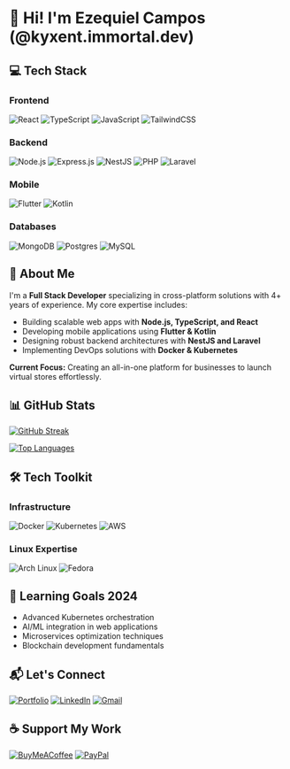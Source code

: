 # 💫 Hi! I'm Ezequiel Campos (@kyxent.immortal.dev)

## 💻 Tech Stack

### Frontend
![React](https://img.shields.io/badge/react-%2320232a.svg?style=for-the-badge&logo=react&logoColor=%2361DAFB)
![TypeScript](https://img.shields.io/badge/typescript-%23007ACC.svg?style=for-the-badge&logo=typescript&logoColor=white)
![JavaScript](https://img.shields.io/badge/javascript-%23323330.svg?style=for-the-badge&logo=javascript&logoColor=%23F7DF1E)
![TailwindCSS](https://img.shields.io/badge/tailwindcss-%2338B2AC.svg?style=for-the-badge&logo=tailwind-css&logoColor=white)

### Backend
![Node.js](https://img.shields.io/badge/node.js-6DA55F?style=for-the-badge&logo=node.js&logoColor=white)
![Express.js](https://img.shields.io/badge/express.js-%23404d59.svg?style=for-the-badge&logo=express&logoColor=%2361DAFB)
![NestJS](https://img.shields.io/badge/nestjs-%23E0234E.svg?style=for-the-badge&logo=nestjs&logoColor=white)
![PHP](https://img.shields.io/badge/php-%23777BB4.svg?style=for-the-badge&logo=php&logoColor=white)
![Laravel](https://img.shields.io/badge/laravel-%23FF2D20.svg?style=for-the-badge&logo=laravel&logoColor=white)

### Mobile
![Flutter](https://img.shields.io/badge/Flutter-%2302569B.svg?style=for-the-badge&logo=Flutter&logoColor=white)
![Kotlin](https://img.shields.io/badge/kotlin-%237F52FF.svg?style=for-the-badge&logo=kotlin&logoColor=white)

### Databases
![MongoDB](https://img.shields.io/badge/MongoDB-%234ea94b.svg?style=for-the-badge&logo=mongodb&logoColor=white)
![Postgres](https://img.shields.io/badge/postgres-%23316192.svg?style=for-the-badge&logo=postgresql&logoColor=white)
![MySQL](https://img.shields.io/badge/mysql-%2300000f.svg?style=for-the-badge&logo=mysql&logoColor=white)

## 🚀 About Me
I'm a **Full Stack Developer** specializing in cross-platform solutions with 4+ years of experience. My core expertise includes:

- Building scalable web apps with **Node.js, TypeScript, and React**
- Developing mobile applications using **Flutter & Kotlin**
- Designing robust backend architectures with **NestJS and Laravel**
- Implementing DevOps solutions with **Docker & Kubernetes**

**Current Focus:** Creating an all-in-one platform for businesses to launch virtual stores effortlessly.

## 📊 GitHub Stats
[![GitHub Streak](https://streak-stats.demolab.com?user=kyxent-Immortal-Dev&theme=dark&hide_border=true)](https://git.io/streak-stats)

[![Top Languages](https://github-readme-stats.vercel.app/api/top-langs/?username=kyxent-Immortal-Dev&layout=compact&theme=dark&hide_border=true)](https://github.com/kyxent-Immortal-Dev)

## 🛠️ Tech Toolkit

### Infrastructure
![Docker](https://img.shields.io/badge/docker-%230db7ed.svg?style=for-the-badge&logo=docker&logoColor=white)
![Kubernetes](https://img.shields.io/badge/kubernetes-%23326ce5.svg?style=for-the-badge&logo=kubernetes&logoColor=white)
![AWS](https://img.shields.io/badge/AWS-%23FF9900.svg?style=for-the-badge&logo=amazon-aws&logoColor=white)

### Linux Expertise
![Arch Linux](https://img.shields.io/badge/Arch%20Linux-1793D1?style=for-the-badge&logo=arch-linux&logoColor=white)
![Fedora](https://img.shields.io/badge/Fedora-294172?style=for-the-badge&logo=fedora&logoColor=white)

## 🌱 Learning Goals 2024
- Advanced Kubernetes orchestration
- AI/ML integration in web applications
- Microservices optimization techniques
- Blockchain development fundamentals

## 📬 Let's Connect
[![Portfolio](https://img.shields.io/badge/portfolio-%23000000.svg?style=for-the-badge&logo=react&logoColor=white)](https://portafolio-ezequiel-campos.netlify.app/)
[![LinkedIn](https://img.shields.io/badge/linkedin-%230077B5.svg?style=for-the-badge&logo=linkedin&logoColor=white)](https://www.linkedin.com/in/kyxent-immortal/)
[![Gmail](https://img.shields.io/badge/Gmail-D14836?style=for-the-badge&logo=gmail&logoColor=white)](mailto:humbertoezequiel.z.c@gmail.com)

## ☕ Support My Work
[![BuyMeACoffee](https://img.shields.io/badge/Buy%20Me%20a%20Coffee-ffdd00?style=for-the-badge&logo=buy-me-a-coffee&logoColor=black)](https://buymeacoffee.com/kyxent)
[![PayPal](https://img.shields.io/badge/PayPal-00457C?style=for-the-badge&logo=paypal&logoColor=white)](https://paypal.me/kyxent)
